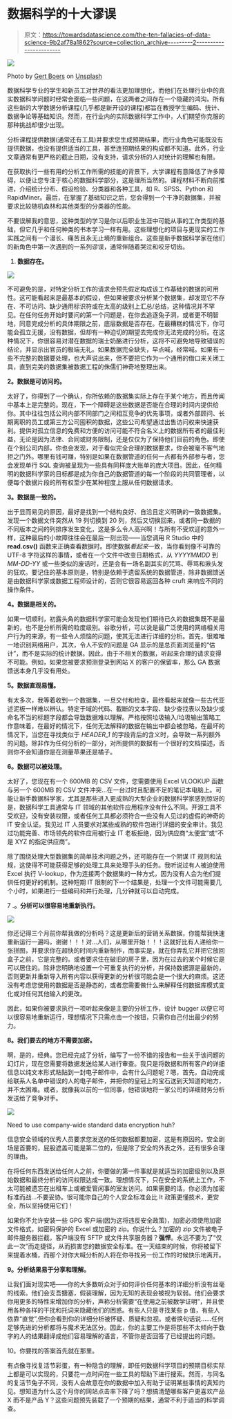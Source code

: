 # 数据科学的十大谬误

> 原文：<https://towardsdatascience.com/the-ten-fallacies-of-data-science-9b2af78a1862?source=collection_archive---------2----------------------->

![](img/3d6a35cb8f45cde8562d5068b0ec543a.png)

Photo by [Gert Boers](https://unsplash.com/@geboers?utm_source=medium&utm_medium=referral) on [Unsplash](https://unsplash.com?utm_source=medium&utm_medium=referral)

数据科学专业的学生和新员工对世界的看法更加理想化，而他们在处理行业中的真实数据科学问题时经常会面临一些问题，在这两者之间存在一个隐藏的鸿沟。所有这些新的大学数据分析课程(几乎都是新开设的课程)都旨在教授学生编码、统计、数据争论等基础知识。然而，在行业内的实际数据科学工作中，人们期望你克服的那种挑战却很少出现。

分析课程提供数据(通常还有工具)并要求您生成预期结果，而行业角色可能既没有提供数据，也没有提供适当的工具，甚至连预期结果的构成都不知道。此外，行业文章通常有更严格的截止日期，没有支持，请求分析的人对统计的理解也有限。

在获取执行一些有用的分析工作所需的技能的背景下，大学课程有意降低了许多障碍，以便让您专注于核心的数据科学部分，这是理所当然的。课程材料不断向前推进，介绍统计分布、假设检验、分类器和各种工具，如 R、SPSS、Python 和 RapidMiner。最后，在掌握了基础知识之后，您会得到一个干净的数据集，并被要求比较随机森林和其他类型的分类器的性能。

不要误解我的意思，这种类型的学习是你以后职业生涯中可能从事的工作类型的基础，但它几乎和任何种类的书本学习一样有用。这些理想化的项目与更现实的工作实践之间有一个漫长、痛苦且永无止境的重新组合。这些是新手数据科学家在他们的新角色中第一次遇到的一系列谬误，通常伴随着哭泣和咬牙切齿。

1.  **数据存在。**

![](img/3ae9ad7614e999acb355e49749853680.png)

不可避免的是，对特定分析工作的请求会预先假定构成该工作基础的数据的可用性。这可能看起来是最基本的假设，但如果被要求分析某个数据集，却发现它不存在、不可访问、缺少通用标识符或在太高的级别上汇总/总结，这种情况并不罕见。在任何任务开始时要问的第一个问题是，在你去追逐兔子洞，或者更不明智地，同意完成分析的具体期限之前，底层数据是否存在。在最糟糕的情况下，你可能会孤立无援，没有数据，但却有一种迫切的期望去完成你无法完成的分析。在这种情况下，你很容易对潜在数据的瑞士奶酪进行分析，这将不可避免地导致错误的结论，并显示出官员的极端无礼。如果数据完全缺失，早点喊，经常喊。如果有一些不完整的数据要处理，也大声说出来，但不要把它作为一个通用的借口来关闭工具，直到完美的数据集被数据工程的侏儒们神奇地整理出来。

**2。数据是可访问的。**

太好了，你得到了一个确认，你所依赖的数据集实际上存在于某个地方，而且传闻中基本上是完整的。现在，下一个障碍是这些数据是否能在合理的时间内提供给你。其中往往包括公司内部不同部门之间相互竞争的优先事项，或者外部顾问、长期离职的员工或第三方公司囤积的数据，这些公司希望通过出售访问权来快速获利。提供对孤立信息的免费和方便的访问可能不符合名义上的数据所有者的最佳利益，无论是因为法律、合同或财务限制，还是仅仅为了保持他们目前的角色。即使在个别公司内部，你也会发现，对于看似完全合理的数据要求，你会被毫不客气地拒之门外。哪里有钱可赚，特别是如果在数据管道的任何一点都有外部参与者，您会发现单行 SQL 查询被呈现为一些具有同样庞大账单的庞大项目。因此，任何精明的数据科学家的目标都是成为你自己的数据管道的每一个阶段的共同管理者，以便每个数据片段的所有权至少在某种程度上服从任何数据请求。

**3。数据是一致的。**

出于显而易见的原因，最好是找到一个结构良好、自洽且定义明确的一致数据集。发现一个数据文件突然从 19 列切换到 20 列，然后又切换回来，或者同一数据的不同版本之间的列排序发生变化，这是多么令人高兴啊！与所有不受欢迎的意外一样，这种最后的小故障往往会在最后一刻出现——当您调用 R Studio 中的 **read.csv()** 函数来正确查看数据时。即使数据*看起来*一致，当你看到像不可靠的 UTF-8 字符这样的事情，或者在一个文件中改变日期格式，从 *YYYYMMDD* 到 *MM-DD-YY* 或一些类似的废话时，还是会有一场名副其实的咒骂、辱骂和揪头发的狂欢。要记住的基本原则是，特别是依赖于遗留系统的数据管道，除非数据馈送是由数据科学家或数据工程师设计的，否则它很容易返回各种 cruft 来响应不同的操作条件。

**4。数据是相关的。**

如果一切顺利，初露头角的数据科学家可能会发现他们期待已久的数据集既不是最新的，也不是分析所需的粒度级别。谷歌分析，可以说是最广泛使用的网络相关用户行为的来源，有一些令人烦恼的问题，使其无法进行详细的分析。首先，很难唯一地识别网络用户，其次，令人不安的问题是 GA 显示的是总页面浏览量的“估计”，而不是实际的统计数据。因此，由于不相关的数据，听起来合理的请求变得不可能。例如，如果您被要求预测登录到网站 X 的客户的保留率，那么 GA 数据馈送本身几乎没有用处。

**5。数据直观易懂。**

有太多次，我等着收到一个数据集，一旦交付和检查，最终看起来就像一些古代亚述泥板一样难以辨认。特定于域的代码、截断的文本字段、缺少查找表以及缺少或命名不当的标题字段都会导致数据难以理解。严格按照垃圾输入/垃圾输出策略工作意味着，在最好的情况下，任何无法解释的数据在输出中都会被忽略，在最坏的情况下，当您在寻找类似于 *HEADER_1* 的字段背后的含义时，会导致一系列额外的问题。除非作为任何分析的一部分，对所提供的数据有一个很好的文档描述，否则你不会知道你是在测量苹果还是橘子。

**6。数据可以被处理。**

太好了，您现在有一个 600MB 的 CSV 文件，您需要使用 Excel VLOOKUP 函数与另一个 600MB 的 CSV 文件冲突…在一台过时且配置不足的笔记本电脑上。可能让新手数据科学家，尤其是那些进入更成熟的大型企业的数据科学家感到惊讶的是，数据科学工具通常与 IT 领域的其他软件应用程序没有什么不同。开源工具不受欢迎，没有安装权限，或者任何工具都必须符合一些没有人见过的虚假的神奇的 IT 安全认证。我见过 IT 人员要求对某些成熟的软件包进行详细的安全审计。我见过功能完善、市场领先的软件应用被行业 IT 老板拒绝，因为供应商“太便宜”或“不是 XYZ 的指定供应商”。

除了围绕处理大型数据集的简单技术问题之外，还可能存在一个阴谋 IT 规则和法规，这使得不可能获得足够的处理工具来处理手头的任务。我听说过有人被迫使用 Excel 执行 V-lookup，作为连接两个数据集的一种方式，因为没有人会为他们提供任何更好的机制。这种短期 IT 限制的下一个结果是，处理一个文件可能需要几个小时，如果进行一些编码和并行处理，几分钟就可以自动完成。

7 .**。分析可以很容易地重新执行。**

![](img/3e1eef8accfae42ea945423a6fa3468f.png)

你还记得三个月前你帮我做的分析吗？这是更新后的营销关系数据，你能帮我快速重新运行一遍吗，谢谢！！！对…人们，从哪里开始！！！这就好比有人递给你一张拼图，并要求你在超快的时间内重新制作，而事实是，就在你弄乱它并把它放回盒子之前，它是完整的。或者要求住在破旧的房子里，因为在过去的某个时候它是可以居住的。除非您明确地设置一个可重复执行的分析，并保持数据源是最新的，否则更新并重新导入所有内容以获得更新的分析很可能会是一个很大的麻烦。这还没有考虑您使用的数据是否是静态的，或者您需要做什么来解释任何数据库模式变化或对任何其他输入的更改。

因此，如果你被要求执行一项听起来像是主要的分析工作，设计 bugger 以便它可以很容易地重新运行，理想情况下只需点击一个按钮，只需你自己付出最少的努力。

**8。我们要去的地方不需要加密。**

啊，是的，经典。您已经完成了分析，编写了一份不错的报告和一些关于该问题的幻灯片，现在您需要将数据发送给某人进行审查。我只是将数据和所有客户的详细信息以纯文本形式粘贴到一封电子邮件中，会有什么问题呢？嗯，首先，自动完成给联系人名单中错误的人的电子邮件，并把你的皇冠上的宝石送到天知道的地方，并不太困难。或者，就像我以前的一位同事，他错误地将一家公司的详细财务分析发送给了竞争对手。

![](img/e8266d3b2434e707466e33548bf659ee.png)

Need to use company-wide standard data encryption huh?

信息安全领域的优秀人员要求您发送的任何数据都要加密，这是有原因的。安全剧场是首要的，屁股遮盖可能是第二位的，但是除了安全的外表之外，还有很多合理的理由。

在将任何东西发送给任何人之前，你要做的第一件事就是就适当的加密级别以及原始数据和最终分析的访问权限达成一致。理想情况下，只在安全的系统上工作，不太可能被遗忘在出租车上或被爱管闲事的室友访问。如果需要的话，你必须为加密标准而战…不要妥协。很可能你自己的个人安全标准会比 It 政策更懂技术，更安全，所以坚持使用它们！

如果你不允许安装一些 GPG 客户端(因为这将违反安全政策)，加密必须使用加密文件格式，如密码保护的 Excel 或加密的 zip。你说什么？加密的 zip 文件被电子邮件服务器拦截，客户端没有 SFTP 或文件共享服务器？**强悍**。永远不要为了“仅此一次”而走捷径，从而损害您的数据安全标准。在一天结束的时候，你将被留下来提着水桶，而那个对你大喊分析的人将在你寻找另一份工作的时候快乐地离开。

**9。分析结果易于分享和理解。**

让我们面对现实吧——你的大多数听众对于如何评价任何基本的详细分析没有丝毫的线索。他们会支吾搪塞，假装理解，因为无知的表现会被视为软弱。他们会要求你用更多的特性来增加你的分析，声称分析需要“在使用之前被数学证明”，并且使用各种各样的干扰和托词来隐藏他们的困惑。有些人只是寻找某些 p 值，有些人依靠“直觉”,但你会看到你的详细分析被怀疑、质疑和忽视。或者换句话说……任何足够先进的分析都将与魔术无法区分。因此，你的主要工作是将那些不太倾向于数字的人的结果翻译成他们容易理解的语言，不管你是否回答了已经提出的问题。

10。你要找的答案首先就在那里。

有点像寻找复活节彩蛋，有一种隐含的理解，即任何数据科学项目的预期目标实际上都是可以实现的，只要花一点时间在一些工具的帮助下进行搜索。然而，与同名的复活节兔子不同，没有人会故意在你的数据中加入有助于证明某些事情的真知灼见。想知道为什么这个月你的网站点击率下降了吗？想搞清楚哪些客户更喜欢产品 X 而不是产品 Y？这些问题预先装载了一个预期的结果，通常不利于适当的科学调查。
